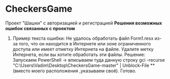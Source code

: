 # CheckersGame
Проект "Шашки" с авторизацией и регистрацией
**Решения возможных ошибок связанных с проектом**
1. Пример текста ошибки: Не удалось обработать файл Form1.resx из-за того, что он находится в Интернете или зоне ограниченного доступа или имеет отметку Интернета на файле. Удалите метку Интернета, если вы хотите обработать эти файлы.
Решение: Запускаем PowerShell -> вписываем туда данную строку  gci -recurse "C:\Users\Vadim\Desktop\CheckersGame-master" | Unblock-File **(вместо моего расположения ,указываем своё). 
Готово.
